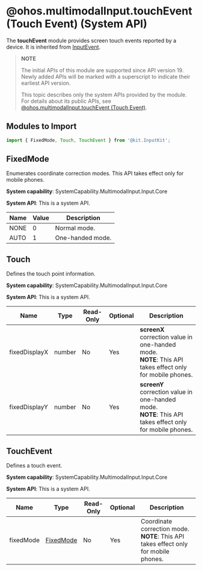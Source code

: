 # @ohos.multimodalInput.touchEvent (Touch Event) (System API)

The **touchEvent** module provides screen touch events reported by a device. It is inherited from [InputEvent](./js-apis-inputevent.md).

> **NOTE**
>
> The initial APIs of this module are supported since API version 19. Newly added APIs will be marked with a superscript to indicate their earliest API version.
>
> This topic describes only the system APIs provided by the module. For details about its public APIs, see [@ohos.multimodalInput.touchEvent (Touch Event)](js-apis-touchevent.md).

## Modules to Import

```js
import { FixedMode, Touch, TouchEvent } from '@kit.InputKit';
```

## FixedMode

Enumerates coordinate correction modes. This API takes effect only for mobile phones.

**System capability**: SystemCapability.MultimodalInput.Input.Core

**System API**: This is a system API.

| Name         | Value | Description  |
| ------------ | ------ | ---- |
| NONE       |  0 | Normal mode.|
| AUTO |  1 | One-handed mode.|

## Touch

Defines the touch point information.

**System capability**: SystemCapability.MultimodalInput.Input.Core

**System API**: This is a system API.

| Name         | Type  | Read-Only  | Optional  | Description                                 |
| ----------- | ------ | ---- | ---- | ----------------------------------- |
| fixedDisplayX | number| No   | Yes   | **screenX** correction value in one-handed mode.<br> **NOTE**: This API takes effect only for mobile phones.|
| fixedDisplayY | number| No   | Yes   | **screenY** correction value in one-handed mode.<br> **NOTE**: This API takes effect only for mobile phones.   |

## TouchEvent

Defines a touch event.

**System capability**: SystemCapability.MultimodalInput.Input.Core

**System API**: This is a system API.

| Name        | Type      | Read-Only  | Optional  | Description       |
| ---------- | ---------- | ---- | ---- | --------- |
| fixedMode  | [FixedMode](#fixedmode)   | No   | Yes   | Coordinate correction mode.<br> **NOTE**: This API takes effect only for mobile phones.|
